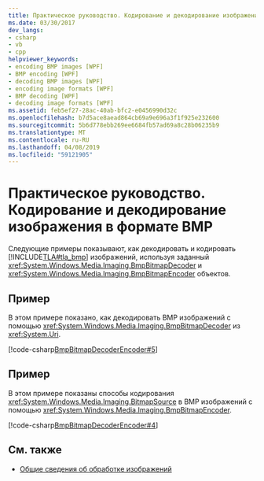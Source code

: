 ```yaml
---
title: Практическое руководство. Кодирование и декодирование изображения в формате BMP
ms.date: 03/30/2017
dev_langs:
- csharp
- vb
- cpp
helpviewer_keywords:
- encoding BMP images [WPF]
- BMP encoding [WPF]
- decoding BMP images [WPF]
- encoding image formats [WPF]
- BMP decoding [WPF]
- decoding image formats [WPF]
ms.assetid: feb5ef27-28ac-40ab-bfc2-e0456990d32c
ms.openlocfilehash: b7d5ace8aead864cb69a9e696a3f1f925e232600
ms.sourcegitcommit: 5b6d778ebb269ee6684fb57ad69a8c28b06235b9
ms.translationtype: MT
ms.contentlocale: ru-RU
ms.lasthandoff: 04/08/2019
ms.locfileid: "59121905"
---
```

# <a name="how-to-encode-and-decode-a-bmp-image"></a>Практическое руководство. Кодирование и декодирование изображения в формате BMP
Следующие примеры показывают, как декодировать и кодировать [!INCLUDE[TLA#tla_bmp](../../../../includes/tlasharptla-bmp-md.md)] изображений, используя заданный <xref:System.Windows.Media.Imaging.BmpBitmapDecoder> и <xref:System.Windows.Media.Imaging.BmpBitmapEncoder> объектов.  
  
## <a name="example"></a>Пример  
 В этом примере показано, как декодировать BMP изображений с помощью <xref:System.Windows.Media.Imaging.BmpBitmapDecoder> из <xref:System.Uri>.  
  
 
 [!code-csharp[BmpBitmapDecoderEncoder#5](~/samples/snippets/csharp/VS_Snippets_Wpf/BmpBitmapDecoderEncoder/CSharp/BitmapFrame.cs#5)]
   
  
## <a name="example"></a>Пример  
 В этом примере показаны способы кодирования <xref:System.Windows.Media.Imaging.BitmapSource> в BMP изображений с помощью <xref:System.Windows.Media.Imaging.BmpBitmapEncoder>.  
  
 
 [!code-csharp[BmpBitmapDecoderEncoder#4](~/samples/snippets/csharp/VS_Snippets_Wpf/BmpBitmapDecoderEncoder/CSharp/BitmapFrame.cs#4)]
   
  
## <a name="see-also"></a>См. также

- [Общие сведения об обработке изображений](imaging-overview.md)
